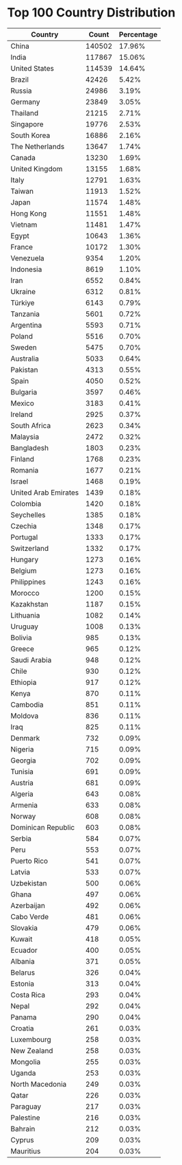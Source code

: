 # Top 100 Country Distribution
| Country | Count | Percentage |
|----|----|----|
| China | 140502 | 17.96% |
| India | 117867 | 15.06% |
| United States | 114539 | 14.64% |
| Brazil | 42426 | 5.42% |
| Russia | 24986 | 3.19% |
| Germany | 23849 | 3.05% |
| Thailand | 21215 | 2.71% |
| Singapore | 19776 | 2.53% |
| South Korea | 16886 | 2.16% |
| The Netherlands | 13647 | 1.74% |
| Canada | 13230 | 1.69% |
| United Kingdom | 13155 | 1.68% |
| Italy | 12791 | 1.63% |
| Taiwan | 11913 | 1.52% |
| Japan | 11574 | 1.48% |
| Hong Kong | 11551 | 1.48% |
| Vietnam | 11481 | 1.47% |
| Egypt | 10643 | 1.36% |
| France | 10172 | 1.30% |
| Venezuela | 9354 | 1.20% |
| Indonesia | 8619 | 1.10% |
| Iran | 6552 | 0.84% |
| Ukraine | 6312 | 0.81% |
| Türkiye | 6143 | 0.79% |
| Tanzania | 5601 | 0.72% |
| Argentina | 5593 | 0.71% |
| Poland | 5516 | 0.70% |
| Sweden | 5475 | 0.70% |
| Australia | 5033 | 0.64% |
| Pakistan | 4313 | 0.55% |
| Spain | 4050 | 0.52% |
| Bulgaria | 3597 | 0.46% |
| Mexico | 3183 | 0.41% |
| Ireland | 2925 | 0.37% |
| South Africa | 2623 | 0.34% |
| Malaysia | 2472 | 0.32% |
| Bangladesh | 1803 | 0.23% |
| Finland | 1768 | 0.23% |
| Romania | 1677 | 0.21% |
| Israel | 1468 | 0.19% |
| United Arab Emirates | 1439 | 0.18% |
| Colombia | 1420 | 0.18% |
| Seychelles | 1385 | 0.18% |
| Czechia | 1348 | 0.17% |
| Portugal | 1333 | 0.17% |
| Switzerland | 1332 | 0.17% |
| Hungary | 1273 | 0.16% |
| Belgium | 1273 | 0.16% |
| Philippines | 1243 | 0.16% |
| Morocco | 1200 | 0.15% |
| Kazakhstan | 1187 | 0.15% |
| Lithuania | 1082 | 0.14% |
| Uruguay | 1008 | 0.13% |
| Bolivia | 985 | 0.13% |
| Greece | 965 | 0.12% |
| Saudi Arabia | 948 | 0.12% |
| Chile | 930 | 0.12% |
| Ethiopia | 917 | 0.12% |
| Kenya | 870 | 0.11% |
| Cambodia | 851 | 0.11% |
| Moldova | 836 | 0.11% |
| Iraq | 825 | 0.11% |
| Denmark | 732 | 0.09% |
| Nigeria | 715 | 0.09% |
| Georgia | 702 | 0.09% |
| Tunisia | 691 | 0.09% |
| Austria | 681 | 0.09% |
| Algeria | 643 | 0.08% |
| Armenia | 633 | 0.08% |
| Norway | 608 | 0.08% |
| Dominican Republic | 603 | 0.08% |
| Serbia | 584 | 0.07% |
| Peru | 553 | 0.07% |
| Puerto Rico | 541 | 0.07% |
| Latvia | 533 | 0.07% |
| Uzbekistan | 500 | 0.06% |
| Ghana | 497 | 0.06% |
| Azerbaijan | 492 | 0.06% |
| Cabo Verde | 481 | 0.06% |
| Slovakia | 479 | 0.06% |
| Kuwait | 418 | 0.05% |
| Ecuador | 400 | 0.05% |
| Albania | 371 | 0.05% |
| Belarus | 326 | 0.04% |
| Estonia | 313 | 0.04% |
| Costa Rica | 293 | 0.04% |
| Nepal | 292 | 0.04% |
| Panama | 290 | 0.04% |
| Croatia | 261 | 0.03% |
| Luxembourg | 258 | 0.03% |
| New Zealand | 258 | 0.03% |
| Mongolia | 255 | 0.03% |
| Uganda | 253 | 0.03% |
| North Macedonia | 249 | 0.03% |
| Qatar | 226 | 0.03% |
| Paraguay | 217 | 0.03% |
| Palestine | 216 | 0.03% |
| Bahrain | 212 | 0.03% |
| Cyprus | 209 | 0.03% |
| Mauritius | 204 | 0.03% |
